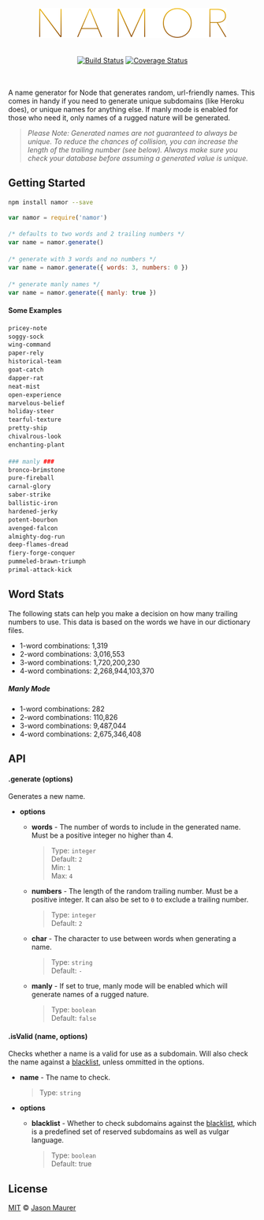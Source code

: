 <div align="center">
    <br>
    <img src="assets/logo.png?raw=true">
    <br> <br> <br>
    <a href="https://travis-ci.org/jsonmaur/namor"><img src="https://travis-ci.org/jsonmaur/namor.svg?branch=master" alt="Build Status"></a>
    <a href="https://coveralls.io/github/jsonmaur/namor?branch=master"><img src="https://coveralls.io/repos/github/jsonmaur/namor/badge.svg?branch=master" alt="Coverage Status"></a>
    <br> <br> <br>
</div>

A name generator for Node that generates random, url-friendly names. This comes in handy if you need to generate unique subdomains (like Heroku does), or unique names for anything else. If manly mode is enabled for those who need it, only names of a rugged nature will be generated.

> *Please Note: Generated names are not guaranteed to always be unique. To reduce the chances of collision, you can increase the length of the trailing number (see below). Always make sure you check your database before assuming a generated value is unique.*

## Getting Started

```bash
npm install namor --save
```

```javascript
var namor = require('namor')

/* defaults to two words and 2 trailing numbers */
var name = namor.generate()

/* generate with 3 words and no numbers */
var name = namor.generate({ words: 3, numbers: 0 })

/* generate manly names */
var name = namor.generate({ manly: true })
```

#### Some Examples

```bash
pricey-note
soggy-sock
wing-command
paper-rely
historical-team
goat-catch
dapper-rat
neat-mist
open-experience
marvelous-belief
holiday-steer
tearful-texture
pretty-ship
chivalrous-look
enchanting-plant

### manly ###
bronco-brimstone
pure-fireball
carnal-glory
saber-strike
ballistic-iron
hardened-jerky
potent-bourbon
avenged-falcon
almighty-dog-run
deep-flames-dread
fiery-forge-conquer
pummeled-brawn-triumph
primal-attack-kick
```

## Word Stats

The following stats can help you make a decision on how many trailing numbers to use. This data is based on the words we have in our dictionary files.

- 1-word combinations: 1,319
- 2-word combinations: 3,016,553
- 3-word combinations: 1,720,200,230
- 4-word combinations: 2,268,944,103,370

##### Manly Mode

- 1-word combinations: 282
- 2-word combinations: 110,826
- 3-word combinations: 9,487,044
- 4-word combinations: 2,675,346,408

## API

#### .generate (options)

Generates a new name.

- **options**
  - **words** - The number of words to include in the generated name. Must be a positive integer no higher than 4.

    > Type: `integer`  
    > Default: `2`  
    > Min: `1`  
    > Max: `4`

  - **numbers** - The length of the random trailing number. Must be a positive integer. It can also be set to `0` to exclude a trailing number.

    > Type: `integer`  
    > Default: `2`

  - **char** - The character to use between words when generating a name.

    > Type: `string`  
    > Default: `-`

  - **manly** - If set to true, manly mode will be enabled which will generate names of a rugged nature.

    > Type: `boolean`  
    > Default: `false`

#### .isValid (name, options)

Checks whether a name is a valid for use as a subdomain. Will also check the name against a [blacklist](data/blacklist.txt), unless ommitted in the options.

- **name** - The name to check.

  > Type: `string`  

- **options**
  - **blacklist** - Whether to check subdomains against the [blacklist](data/blacklist.txt), which is a predefined set of reserved subdomains as well as vulgar language.

    > Type: `boolean`  
    > Default: true

## License

[MIT](license) © [Jason Maurer](http://maur.co)
